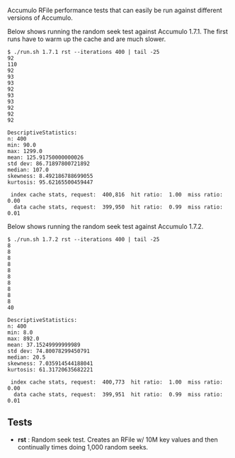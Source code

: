 Accumulo RFile performance tests that can easily be run against different versions of Accumulo.

Below shows running the random seek test against Accumulo 1.7.1.  The first runs have to warm up the
cache and are much slower.

```
$ ./run.sh 1.7.1 rst --iterations 400 | tail -25
92
110
92
93
93
92
93
93
92
92
92

DescriptiveStatistics:
n: 400
min: 90.0
max: 1299.0
mean: 125.91750000000026
std dev: 86.71897800721892
median: 107.0
skewness: 8.492186788699055
kurtosis: 95.62165500459447

 index cache stats, request:  400,816  hit ratio:  1.00  miss ratio:  0.00 
  data cache stats, request:  399,950  hit ratio:  0.99  miss ratio:  0.01 

```

Below shows running the random seek test against Accumulo 1.7.2.

```
$ ./run.sh 1.7.2 rst --iterations 400 | tail -25
8
8
8
8
8
8
8
8
8
8
40

DescriptiveStatistics:
n: 400
min: 8.0
max: 892.0
mean: 37.15249999999989
std dev: 74.80078299450791
median: 20.5
skewness: 7.035914544188041
kurtosis: 61.31720635682221

 index cache stats, request:  400,773  hit ratio:  1.00  miss ratio:  0.00 
  data cache stats, request:  399,951  hit ratio:  0.99  miss ratio:  0.01 
```

## Tests

 * **rst** : Random seek test.  Creates an RFile w/ 10M key values and then continually times doing
   1,000 random seeks.

